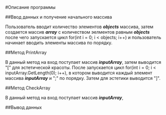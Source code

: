 #Описание программы

##Ввод данных и получение начального массива

Пользователь вводит количество элементов ***objects*** массива, затем создается массив ***array*** с количеством эелментов равным ***objects*** после чего запускается цикл for(int i = 0; i < objects; i++) и пользователь начинает вводить элементы массива по порядку.

##Метод PrintArray

В данный метод на вход поступает массив ***inputArray***, затем выводится "[" для эстетической красоты. После запускается цикл for(int i = 0; i < inputArray.GetLength(0); i++), в котором выводится каждый элемент массива ***inputArray*** и ";" по порядку. Затем для эстетики выводится "]".

##Метод CheckArray

В данный метод на вход поступает массив ***inputArray***,

##Вывод данных